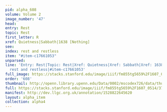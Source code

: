 ```yaml
---
pid: alpha_608
volume: Volume 2
image_number: '47'
head: 
entry: Rest
topic: Rest
first_letter: R
xref: Quietness|Sabbath|1638 [Nothing]
see: 
index: rest and restless
item: "#item-c17661053"
unparsed: 
line: 'Entry: Rest|Topic: Rest|Xref: Quietness|Xref: Sabbath|Xref: 1638 [Nothing]|Index:
  rest and restless|#item-c17661053'
full_image: https://stacks.stanford.edu/image/iiif/fm855tg5659%2F1607_0514/full/full/0/default.jpg
order: '608'
thumbnail: http://openn.library.upenn.edu/Data/0002/mscodex726/data/thumb/1607_0514_thumb.jpg
full: https://stacks.stanford.edu/image/iiif/fm855tg5659%2F1607_0514/370,4283,2992,415/full/0/default.jpg
manifest: http://dev.llgc.org.uk/annotation/1528822645620
layout: alpha_item
collection: alpha4
---
```

